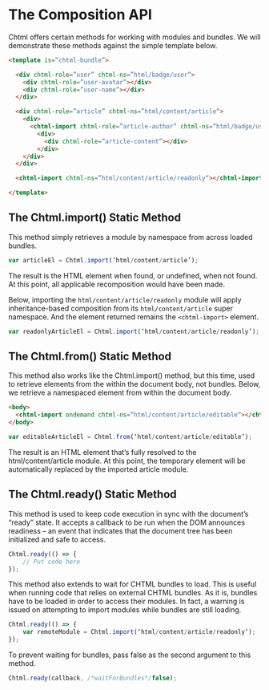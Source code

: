 # The Composition API
Chtml offers certain methods for working with modules and bundles. We will demonstrate these methods against the simple template below.

```html
<template is=”chtml-bundle”>

  <div chtml-role=”user” chtml-ns=”html/badge/user“>
    <div chtml-role=”user-avatar”></div>
    <div chtml-role=”user-name”></div>
  </div>

  <div chtml-role=”article” chtml-ns=”html/content/article“>
    <div>
      <chtml-import chtml-role=”article-author” chtml-ns=”html/badge/user”></chtml-import>
        <div>
          <div chtml-role=”article-content”></div>
        </div>
    </div>
  </div>

  <chtml-import chtml-ns=”html/content/article/readonly“></chtml-import>

</template>
```

## The Chtml.import() Static Method
This method simply retrieves a module by namespace from across loaded bundles.

```js
var articleEl = Chtml.import(‘html/content/article’);
```

The result is the HTML element when found, or undefined, when not found. At this point, all applicable recomposition would have been made.

Below, importing the `html/content/article/readonly` module will apply inheritance-based composition from its `html/content/article` super namespace. And the element returned remains the `<chtml-import>` element.

```js
var readonlyArticleEl = Chtml.import(‘html/content/article/readonly’);
```

## The Chtml.from() Static Method
This method also works like the Chtml.import() method, but this time, used to retrieve elements from the within the document body, not bundles. Below, we retrieve a namespaced element from within the document body.

```html
<body>
  <chtml-import ondemand chtml-ns=”html/content/article/editable“></chtml-import>
</body>
```

```js
var editableArticleEl = Chtml.from(‘html/content/article/editable’);
```

The result is an HTML element that’s fully resolved to the html/content/article module. At this point, the temporary <chtml-import> element will be automatically replaced by the imported article module.

## The Chtml.ready() Static Method
This method is used to keep code execution in sync with the document’s “ready” state. It accepts a callback to be run when the DOM announces readiness – an event that indicates that the document tree has been initialized and safe to access.

```js
Chtml.ready(() => {
	// Put code here
});
```

This method also extends to wait for CHTML bundles to load. This is useful when running code that relies on external CHTML bundles. As it is, bundles have to be loaded in order to access their modules. In fact, a warning is issued on attempting to import modules while bundles are still loading.

```js
Chtml.ready(() => {
	var remoteModule = Chtml.import(‘html/content/article/readonly’);
});
```

To prevent waiting for bundles, pass false as the second argument to this method.

```js
Chtml.ready(callback, /*waitForBundles*/false);
```